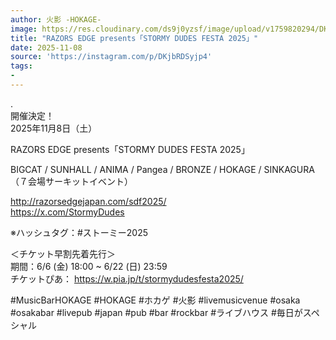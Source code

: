 ```yaml
---
author: 火影 -HOKAGE-
image: https://res.cloudinary.com/ds9j0yzsf/image/upload/v1759820294/DKjbRDSyjp4.jpg
title: "RAZORS EDGE presents「STORMY DUDES FESTA 2025」"
date: 2025-11-08
source: 'https://instagram.com/p/DKjbRDSyjp4'
tags:
- 
---
```

.<br>
開催決定！<br>
2025年11月8日（土）

RAZORS EDGE presents「STORMY DUDES FESTA 2025」

BIGCAT / SUNHALL / ANIMA / Pangea / BRONZE / HOKAGE / SINKAGURA（７会場サーキットイベント）

http://razorsedgejapan.com/sdf2025/<br>
https://x.com/StormyDudes

※ハッシュタグ：#ストーミー2025

＜チケット早割先着先行＞<br>
期間：6/6 (金) 18:00 ~ 6/22 (日) 23:59<br>
チケットぴあ： https://w.pia.jp/t/stormydudesfesta2025/

#MusicBarHOKAGE #HOKAGE #ホカゲ #火影 #livemusicvenue #osaka #osakabar #livepub #japan #pub #bar #rockbar #ライブハウス #毎日がスペシャル